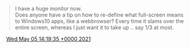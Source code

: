 > I have a huge monitor now\.  
> Does anyone have a tip on how to re\-define what full\-screen means to Windows10 apps, like a webbrowser? Every time it slams over the entire screen, whereas I just want it to take up \.\. say 1/3 at most\.

<img src="../../media/tweet.ico" width="12" /> [Wed May 05 14:19:35 +0000 2021](https://twitter.com/DromerDenker/status/1389947891083628544)
